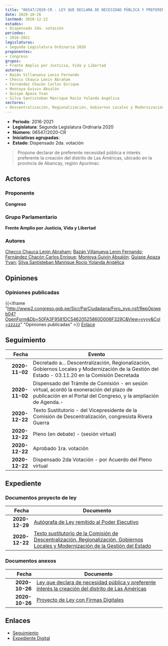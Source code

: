 ```yaml
---
title: "06547/2020-CR - LEY QUE DECLARA DE NECESIDAD PÚBLICA Y PREFERENTE INTERÉS LA CREACIÓN DEL DISTRITO DE LAS AMÉRICAS"
date: 2020-10-26
lastmod: 2020-12-22
estados:
- Dispensado 2da. votación
periodos:
- 2016-2021
legislaturas:
- Segunda Legislatura Ordinaria 2020
proponentes:
- Congreso
grupos:
- Frente Amplio por Justicia, Vida y Libertad
autores:
- Bazán Villanueva Lenin Fernando
- Checco Chauca Lenin Abraham
- Fernández Chacón Carlos Enrique
- Montoya Guivin Absalón
- Quispe Apaza Yvan
- Silva Santisteban Manrique Rocío Yolanda Angélica
sectores:
- Descentralización, Regionalización, Gobiernos Locales y Modernización de la Gestión del Estado 
---
```

- **Periodo**: 2016-2021
- **Legislatura**: Segunda Legislatura Ordinaria 2020
- **Número**: 06547/2020-CR
- **Iniciativas agrupadas**: 
- **Estado**: Dispensado 2da. votación

> Propone declarar de preferente necesidad pública e interés preferente la creación del distrito de Las Américas, ubicado en la provincia de Abancay, región Apurímac.


## Actores

### Proponente

**Congreso**

### Grupo Parlamentario

**Frente Amplio por Justicia, Vida y Libertad**

### Autores

[Checco Chauca Lenin Abraham](mailto:mailto:lchecco@congreso.gob.pe); [Bazán Villanueva Lenin Fernando](mailto:mailto:lbazan@congreso.gob.pe); [Fernández Chacón Carlos Enrique](mailto:mailto:cfernandezch@congreso.gob.pe); [Montoya Guivin Absalón](mailto:mailto:amontoya@congreso.gob.pe); [Quispe Apaza Yvan](mailto:mailto:mquispes@congreso.gob.pe); [Silva Santisteban Manrique Rocío Yolanda Angélica](mailto:mailto:rsilvas@congreso.gob.pe)

## Opiniones

### Opiniones publicadas

{{<iframe "http://www2.congreso.gob.pe/Sicr/ParCiudadana/Foro_pvp.nsf/RepOpiweb04?OpenForm&Db=50FA3F9581DC54620525860D006F329C&View=yyyy&Col=zzzzz" "Opiniones publicadas" >}}
[Enlace](http://www2.congreso.gob.pe/Sicr/ParCiudadana/Foro_pvp.nsf/RepOpiweb04?OpenForm&Db=50FA3F9581DC54620525860D006F329C&View=yyyy&Col=zzzzz)


## Seguimiento

| Fecha | Evento |
|------:|--------|
| **2020-11-02** | Decretado a... Descentralización, Regionalización, Gobiernos Locales y Modernización de la Gestión del Estado - 03.11.20 en la Comisión Decretada |
| **2020-11-02** | Dispensado del Trámite de Comisión - en sesión virtual, acordó la exoneración del plazo de publicación en el Portal del Congreso, y la ampliación de Agenda.- |
| **2020-12-22** | Texto Sustitutorio - del Vicepresidente de la Comisión de Descentralización, congresista Rivera Guerra |
| **2020-12-22** | Pleno (en debate) - (sesión virtual) |
| **2020-12-22** | Aprobado 1ra. votación |
| **2020-12-22** | Dispensado 2da Votación - por Acuerdo del Pleno virtual |

## Expediente

### Documentos proyecto de ley

| Fecha | Documento |
|------:|-----------|
| **2020-12-29** | [Autógrafa de Ley remitido al Poder Ejecutivo](https://leyes.congreso.gob.pe/Documentos/2016_2021/Autografas/Ley_y_de_Resolucion_Legislativa/AU06547_20201229.pdf) |
| **2020-12-22** | [Texto sustitutorio de la Comisión de Descentralización, Regionalización, Gobiernos Locales y Modernización de la Gestión del Estado](http://www.leyes.congreso.gob.pe/Documentos/2016_2021/Texto_Sustitutorio/Proyectos_de_Ley/TS06547-20201222.pdf) |

### Documentos anexos

| Fecha | Documento |
|------:|-----------|
| **2020-10-26** | [Ley que declara de necesidad pública y preferente interés la creación del distrito de Las Américas](http://www.leyes.congreso.gob.pe/Documentos/2016_2021/Proyectos_de_Ley_y_de_Resoluciones_Legislativas/PL06547-20201026.pdf) |
| **2020-10-26** | [Proyecto de Ley con Firmas Digitales](http://www.leyes.congreso.gob.pe/Documentos/2016_2021/Proyectos_de_Ley_y_de_Resoluciones_Legislativas/Proyectos_Firmas_digitales/PL06547.pdf) |

## Enlaces

- [Seguimiento](http://www2.congreso.gob.pe/Sicr/TraDocEstProc/CLProLey2016.nsf/f7fff46988ca05b1052578e100829cc7/4ba30afd97a82d520525860e00151a86?OpenDocument)
- [Expediente Digital](http://www2.congreso.gob.pe/Sicr/TraDocEstProc/Expvirt_2011.nsf/visbusqptramdoc1621/06547?opendocument)

